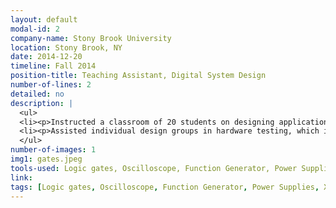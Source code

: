 ```yaml
---
layout: default
modal-id: 2
company-name: Stony Brook University
location: Stony Brook, NY
date: 2014-12-20
timeline: Fall 2014
position-title: Teaching Assistant, Digital System Design
number-of-lines: 2
detailed: no
description: |
  <ul>
  <li><p>Instructed a classroom of 20 students on designing applications using logic gates.</p></li>
  <li><p>Assisted individual design groups in hardware testing, which included optimization of the hardware-software interface.</p></li>
  </ul>
number-of-images: 1
img1: gates.jpeg
tools-used: Logic gates, Oscilloscope, Function Generator, Power Supplies, Xilinx, Verilog
link:
tags: [Logic gates, Oscilloscope, Function Generator, Power Supplies, Xilinx, Verilog]
---
```

